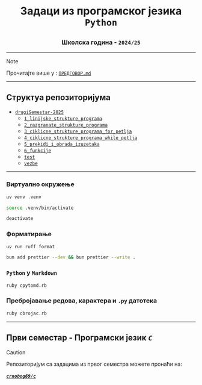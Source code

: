 # <p align="center">Задаци из програмског језика `Python`</p>

### <p align="center">Школска година - `2024/25`</p>

---

> [!NOTE]
> Прочитајте више у : [`ПРЕДГОВОР.md`](ПРЕДГОВОР.md)

---

## Структуа репозиторијума

- [`drugiSemestar-2025`](drugiSemestar-2025/)
    - [`1_linijske_strukture_programa`](drugiSemestar-2025/1_linijske_strukture_programa/)
    - [`2_razgranate_strukture_programa`](drugiSemestar-2025/2_razgranate_strukture_programa/)
    - [`3_ciklicne_strukture_programa_for_petlja`](drugiSemestar-2025/3_ciklicne_strukture_programa_for_petlja/)
    - [`4_ciklicne_strukture_programa_while_petlja`](drugiSemestar-2025/4_ciklicne_strukture_programa_while_petlja/)
    - [`5_prekidi_i_obrada_izuzetaka`](drugiSemestar-2025/5_prekidi_i_obrada_izuzetaka/)
    - [`6_funkcije`](drugiSemestar-2025/6_funkcije/)
    - [`test`](drugiSemestar-2025/test/)
    - [`vezbe`](drugiSemestar-2025/vezbe/)

---

### Виртуално окружење

```bash
uv venv .venv
```

```bash
source .venv/bin/activate
```

```bash
deactivate
```

### Форматирање

```bash
uv run ruff format
```

```bash
bun add prettier --dev && bun prettier --write .
```

### `Python` у `Markdown`

```bash
ruby cpytomd.rb
```

### Пребројавање редова, карактера и `.py` датотека

```bash
ruby cbrojac.rb
```

---

## Први семестар - Програмски језик ***`C`***
> [!CAUTION]
> Репозиторијум са задацима из првог семестра можете пронаћи на:
> <br>
> <br>
> [***`crnobog69/c`***](https://github.com/crnobog69/c)